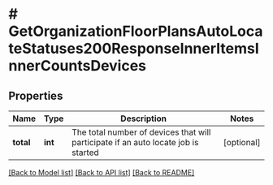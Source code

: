 # # GetOrganizationFloorPlansAutoLocateStatuses200ResponseInnerItemsInnerCountsDevices

## Properties

Name | Type | Description | Notes
------------ | ------------- | ------------- | -------------
**total** | **int** | The total number of devices that will participate if an auto locate job is started | [optional]

[[Back to Model list]](../../README.md#models) [[Back to API list]](../../README.md#endpoints) [[Back to README]](../../README.md)
